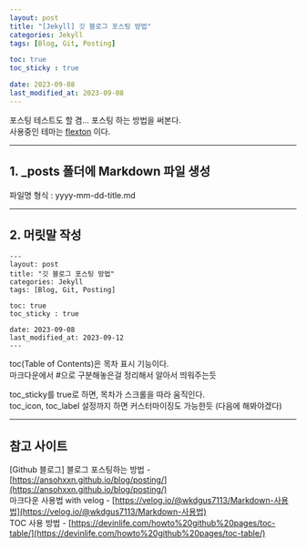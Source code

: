 ```yaml
---
layout: post
title: "[Jekyll] 깃 블로그 포스팅 방법"
categories: Jekyll
tags: [Blog, Git, Posting]

toc: true
toc_sticky : true

date: 2023-09-08
last_modified_at: 2023-09-08
---
```



포스팅 테스트도 할 겸... 포스팅 하는 방법을 써본다.  
사용중인 테마는 [flexton](http://jekyllthemes.org/themes/flexton/) 이다.

---
## 1. _posts 폴더에 Markdown 파일 생성

파일명 형식 : yyyy-mm-dd-title.md

---
## 2. 머릿말 작성 


````
---
layout: post
title: "깃 블로그 포스팅 방법"
categories: Jekyll
tags: [Blog, Git, Posting]

toc: true
toc_sticky : true

date: 2023-09-08
last_modified_at: 2023-09-12
---
````
toc(Table of Contents)은 목차 표시 기능이다.  
마크다운에서 #으로 구분해놓은걸 정리해서 알아서 띄워주는듯

toc_sticky를 true로 하면, 목차가 스크롤을 따라 움직인다.  
toc_icon, toc_label 설정까지 하면 커스터마이징도 가능한듯 (다음에 해봐야겠다)



---
## 참고 사이트
[Github 블로그] 블로그 포스팅하는 방법 - [https://ansohxxn.github.io/blog/posting/](https://ansohxxn.github.io/blog/posting/)  
마크다운 사용법 with velog - [https://velog.io/@wkdgus7113/Markdown-사용법](https://velog.io/@wkdgus7113/Markdown-사용법)   
TOC 사용 방법 - [https://devinlife.com/howto%20github%20pages/toc-table/](https://devinlife.com/howto%20github%20pages/toc-table/)
